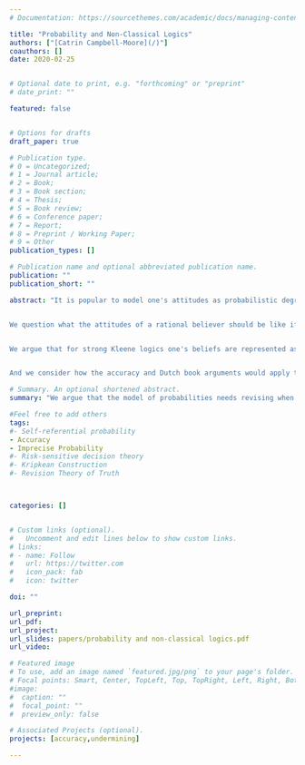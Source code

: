 ```yaml
---
# Documentation: https://sourcethemes.com/academic/docs/managing-content/

title: "Probability and Non-Classical Logics"
authors: ["[Catrin Campbell-Moore](/)"]
coauthors: []
date: 2020-02-25


# Optional date to print, e.g. "forthcoming" or "preprint"
# date_print: ""

featured: false


# Options for drafts
draft_paper: true

# Publication type.
# 0 = Uncategorized;
# 1 = Journal article;
# 2 = Book;
# 3 = Book section;
# 4 = Thesis;
# 5 = Book review;
# 6 = Conference paper;
# 7 = Report;
# 8 = Preprint / Working Paper;
# 9 = Other
publication_types: []

# Publication name and optional abbreviated publication name.
publication: ""
publication_short: ""

abstract: "It is popular to model one's attitudes as probabilistic degrees of belief; and various arguments are given for this, such as the Dutch book argument or accuracy argument. However, this model and the corresponding justifications assume classical logic; e.g. someone should have degree of belief 1 that the wall is either red or not red -- but perhaps the wall is vaguely red and some alternative attitude should be allowed.


We question what the attitudes of a rational believer should be like if the underlying logic is non-classical. And we argue that we need to more radically revise the picture of probabilistic belief, they should no longer simply assign numerical values to sentences.


We argue that for strong Kleene logics one's beliefs are represented as a pair of numerical values, and for supervaluational logic, one should adopt sets of probabilities, i.e. so-called imprecise probabilities.


And we consider how the accuracy and Dutch book arguments would apply to these alternative models of belief. "

# Summary. An optional shortened abstract.
summary: "We argue that the model of probabilities needs revising when non-classical logics are considered. For strong-Kleene logic we suggest a belief-pair, and for supervaluational logic adopt imprecise probability."

#Feel free to add others
tags:
#- Self-referential probability
- Accuracy
- Imprecise Probability
#- Risk-sensitive decision theory
#- Kripkean Construction
#- Revision Theory of Truth



categories: []


# Custom links (optional).
#   Uncomment and edit lines below to show custom links.
# links:
# - name: Follow
#   url: https://twitter.com
#   icon_pack: fab
#   icon: twitter

doi: ""

url_preprint:
url_pdf:
url_project:
url_slides: papers/probability and non-classical logics.pdf
url_video:

# Featured image
# To use, add an image named `featured.jpg/png` to your page's folder.
# Focal points: Smart, Center, TopLeft, Top, TopRight, Left, Right, BottomLeft, Bottom, BottomRight.
#image:
#  caption: ""
#  focal_point: ""
#  preview_only: false

# Associated Projects (optional).
projects: [accuracy,undermining]

---
```

